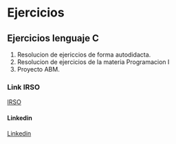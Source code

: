 # Ejercicios 

##  Ejercicios lenguaje C
1. Resolucion de ejericcios de forma autodidacta.
2. Resolucion de ejercicios de la materia Programacion I
3. Proyecto ABM. 

###  Link IRSO 
[IRSO](http://irso.edu.ar/)

####  Linkedin
[Linkedin](https://www.linkedin.com/in/jorge-rambaut-66451922/)


